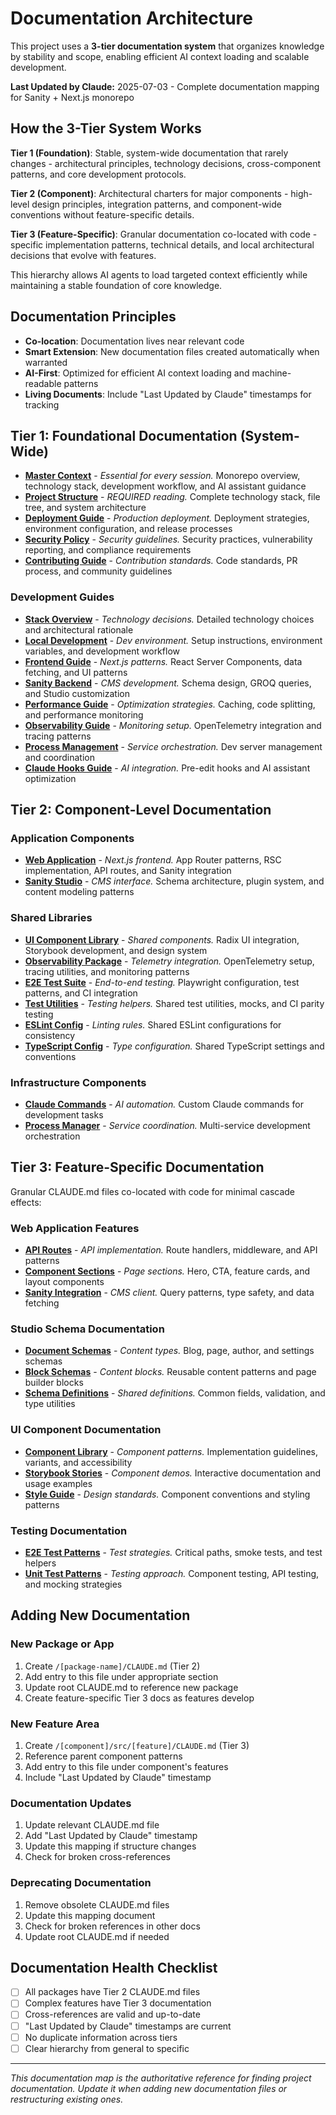 # Documentation Architecture

This project uses a **3-tier documentation system** that organizes knowledge by stability and scope, enabling efficient AI context loading and scalable development.

**Last Updated by Claude:** 2025-07-03 - Complete documentation mapping for Sanity + Next.js monorepo

## How the 3-Tier System Works

**Tier 1 (Foundation)**: Stable, system-wide documentation that rarely changes - architectural principles, technology decisions, cross-component patterns, and core development protocols.

**Tier 2 (Component)**: Architectural charters for major components - high-level design principles, integration patterns, and component-wide conventions without feature-specific details.

**Tier 3 (Feature-Specific)**: Granular documentation co-located with code - specific implementation patterns, technical details, and local architectural decisions that evolve with features.

This hierarchy allows AI agents to load targeted context efficiently while maintaining a stable foundation of core knowledge.

## Documentation Principles

- **Co-location**: Documentation lives near relevant code
- **Smart Extension**: New documentation files created automatically when warranted
- **AI-First**: Optimized for efficient AI context loading and machine-readable patterns
- **Living Documents**: Include "Last Updated by Claude" timestamps for tracking

## Tier 1: Foundational Documentation (System-Wide)

- **[Master Context](/CLAUDE.md)** - _Essential for every session._ Monorepo overview, technology stack, development workflow, and AI assistant guidance
- **[Project Structure](/Users/nicholaslewis/projects/sanity/.claude/docs/ai-context/project-structure.md)** - _REQUIRED reading._ Complete technology stack, file tree, and system architecture
- **[Deployment Guide](/DEPLOYMENT_GUIDE.md)** - _Production deployment._ Deployment strategies, environment configuration, and release processes
- **[Security Policy](/SECURITY.md)** - _Security guidelines._ Security practices, vulnerability reporting, and compliance requirements
- **[Contributing Guide](/CONTRIBUTING.md)** - _Contribution standards._ Code standards, PR process, and community guidelines

### Development Guides

- **[Stack Overview](/docs/stack.md)** - _Technology decisions._ Detailed technology choices and architectural rationale
- **[Local Development](/docs/local-development.md)** - _Dev environment._ Setup instructions, environment variables, and development workflow
- **[Frontend Guide](/docs/frontend.md)** - _Next.js patterns._ React Server Components, data fetching, and UI patterns
- **[Sanity Backend](/docs/sanity-backend.md)** - _CMS development._ Schema design, GROQ queries, and Studio customization
- **[Performance Guide](/docs/performance.md)** - _Optimization strategies._ Caching, code splitting, and performance monitoring
- **[Observability Guide](/docs/observability.md)** - _Monitoring setup._ OpenTelemetry integration and tracing patterns
- **[Process Management](/docs/process-management.md)** - _Service orchestration._ Dev server management and coordination
- **[Claude Hooks Guide](/docs/claude-hooks.md)** - _AI integration._ Pre-edit hooks and AI assistant optimization

## Tier 2: Component-Level Documentation

### Application Components

- **[Web Application](/apps/web/CLAUDE.md)** - _Next.js frontend._ App Router patterns, RSC implementation, API routes, and Sanity integration
- **[Sanity Studio](/apps/studio/CLAUDE.md)** - _CMS interface._ Schema architecture, plugin system, and content modeling patterns

### Shared Libraries

- **[UI Component Library](/packages/ui/CLAUDE.md)** - _Shared components._ Radix UI integration, Storybook development, and design system
- **[Observability Package](/packages/observability/CLAUDE.md)** - _Telemetry integration._ OpenTelemetry setup, tracing utilities, and monitoring patterns
- **[E2E Test Suite](/packages/e2e/CLAUDE.md)** - _End-to-end testing._ Playwright configuration, test patterns, and CI integration
- **[Test Utilities](/packages/test-utils/CLAUDE.md)** - _Testing helpers._ Shared test utilities, mocks, and CI parity testing
- **[ESLint Config](/packages/eslint-config/CLAUDE.md)** - _Linting rules._ Shared ESLint configurations for consistency
- **[TypeScript Config](/packages/typescript-config/CLAUDE.md)** - _Type configuration._ Shared TypeScript settings and conventions

### Infrastructure Components

- **[Claude Commands](/.claude/commands/README.md)** - _AI automation._ Custom Claude commands for development tasks
- **[Process Manager](/scripts/process-manager/)** - _Service coordination._ Multi-service development orchestration

## Tier 3: Feature-Specific Documentation

Granular CLAUDE.md files co-located with code for minimal cascade effects:

### Web Application Features

- **[API Routes](/apps/web/src/app/api/)** - _API implementation._ Route handlers, middleware, and API patterns
- **[Component Sections](/apps/web/src/components/sections/)** - _Page sections._ Hero, CTA, feature cards, and layout components
- **[Sanity Integration](/apps/web/src/lib/sanity/)** - _CMS client._ Query patterns, type safety, and data fetching

### Studio Schema Documentation

- **[Document Schemas](/apps/studio/schemaTypes/documents/CLAUDE.md)** - _Content types._ Blog, page, author, and settings schemas
- **[Block Schemas](/apps/studio/schemaTypes/blocks/)** - _Content blocks._ Reusable content patterns and page builder blocks
- **[Schema Definitions](/apps/studio/schemaTypes/definitions/)** - _Shared definitions._ Common fields, validation, and type utilities

### UI Component Documentation

- **[Component Library](/packages/ui/src/components/CLAUDE.md)** - _Component patterns._ Implementation guidelines, variants, and accessibility
- **[Storybook Stories](/packages/ui/src/components/)** - _Component demos._ Interactive documentation and usage examples
- **[Style Guide](/packages/ui/STYLEGUIDE.md)** - _Design standards._ Component conventions and styling patterns

### Testing Documentation

- **[E2E Test Patterns](/packages/e2e/tests/)** - _Test strategies._ Critical paths, smoke tests, and test helpers
- **[Unit Test Patterns](/apps/web/src/)** - _Testing approach._ Component testing, API testing, and mocking strategies

## Adding New Documentation

### New Package or App

1. Create `/[package-name]/CLAUDE.md` (Tier 2)
2. Add entry to this file under appropriate section
3. Update root CLAUDE.md to reference new package
4. Create feature-specific Tier 3 docs as features develop

### New Feature Area

1. Create `/[component]/src/[feature]/CLAUDE.md` (Tier 3)
2. Reference parent component patterns
3. Add entry to this file under component's features
4. Include "Last Updated by Claude" timestamp

### Documentation Updates

1. Update relevant CLAUDE.md file
2. Add "Last Updated by Claude" timestamp
3. Update this mapping if structure changes
4. Check for broken cross-references

### Deprecating Documentation

1. Remove obsolete CLAUDE.md files
2. Update this mapping document
3. Check for broken references in other docs
4. Update root CLAUDE.md if needed

## Documentation Health Checklist

- [ ] All packages have Tier 2 CLAUDE.md files
- [ ] Complex features have Tier 3 documentation
- [ ] Cross-references are valid and up-to-date
- [ ] "Last Updated by Claude" timestamps are current
- [ ] No duplicate information across tiers
- [ ] Clear hierarchy from general to specific

---

_This documentation map is the authoritative reference for finding project documentation. Update it when adding new documentation files or restructuring existing ones._
